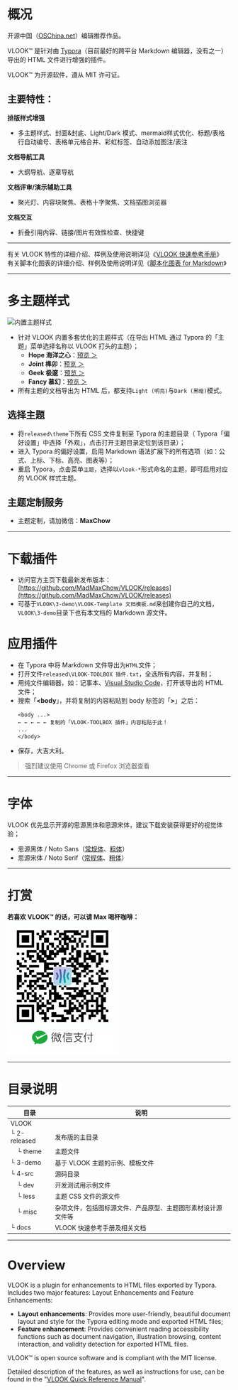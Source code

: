 # 概况

开源中国（[OSChina.net](OSChina.net)）编辑推荐作品。

VLOOK™ 是针对由 [Typora](https://www.typora.io)（目前最好的跨平台 Markdown 编辑器，没有之一）导出的 HTML 文件进行增强的插件。

VLOOK™ 为开源软件，遵从 MIT 许可证。

## 主要特性：

**排版样式增强**<br>
- 多主题样式、封面&封底、Light/Dark 模式、mermaid样式优化、标题/表格行自动编号、表格单元格合并、彩虹标签、自动添加图注/表注

**文档导航工具**<br>
- 大纲导航、逐章导航

**文档评审/演示辅助工具**<br>
- 聚光灯、内容块聚焦、表格十字聚焦、文档插图浏览器

**文档交互**<br>
- 折叠引用内容、链接/图片有效性检查、快捷键

---

有关 VLOOK 特性的详细介绍、样例及使用说明详见《[VLOOK 快速参考手册](https://madmaxchow.github.io/VLOOK/index.html)》<br/>
有关脚本化图表的详细介绍、样例及使用说明详见《[脚本化图表 for Markdown](https://madmaxchow.github.io/VLOOK/chart.html)》

---

# 多主题样式

![内置主题样式](https://tva1.sinaimg.cn/large/006y8mN6gy1g6vex2odrxj33ji0u04c6.jpg)

- 针对 VLOOK 内置多套优化的主题样式（在导出 HTML 通过 Typora 的「主题」菜单选择名称以 VLOOK 打头的主题）；
  - **Hope 海洋之心**：[预览 ＞](https://madmaxchow.github.io/VLOOK/index.html)
  - **Joint 榫卯**：[预览 ＞](https://madmaxchow.github.io/VLOOK/theme-joint.html)
  - **Geek 极邃**：[预览 ＞](https://madmaxchow.github.io/VLOOK/theme-geek.html)
  - **Fancy 慕幻**：[预览 ＞](https://madmaxchow.github.io/VLOOK/theme-fancy.html)
- 所有主题的文档导出为 HTML 后，都支持`Light (明亮)`与`Dark (黑暗)`模式。

## 选择主题

- 将`released\theme`下所有 CSS 文件复制至 Typora 的主题目录（ Typora「偏好设置」中选择「外观」，点击<kbd>打开主题目录</kbd>定位到该目录）；
- 进入 Typora 的偏好设置，启用 Markdown 语法扩展下的所有选项（如：公式、上标、下标、高亮、图表等）；
- 重启 Typora，点击菜单`主题`，选择以`vlook-*`形式命名的主题，即可启用对应的 VLOOK 样式主题。

## 主题定制服务

- 主题定制，请加微信：**MaxChow**

---

# 下载插件

- 访问官方主页下载最新发布版本：[https://github.com/MadMaxChow/VLOOK/releases](https://github.com/MadMaxChow/VLOOK/releases)
- 可基于`VLOOK\3-demo\VLOOK-Template 文档模板.md`来创建你自己的文档，`VLOOK\3-demo`目录下也有本文档的 Markdown 源文件。

# 应用插件

- 在 Typora 中将 Markdown 文件导出为`HTML`文件；
- 打开文件`released\VLOOK-TOOLBOX 插件.txt`，全选所有内容，并复制；
- 用纯文件编辑器，如：记事本、[Visual Studio Code](https://code.visualstudio.com/)，打开该导出的 HTML 文件；
- 搜索「**\<body**」，并将复制的内容粘贴到 body 标签的「**>**」之后：
  ```
  <body ...>
  ← ← ← ← ← 复制的「VLOOK-TOOLBOX 插件」内容粘贴于此！
  ...
  </body>
  ```
+ 保存，大吉大利。

> 强烈建议使用 Chrome 或 Firefox 浏览器查看

---

# 字体

VLOOK 优先显示开源的思源黑体和思源宋体，建议下载安装获得更好的视觉体验；

- 思源黑体 / Noto Sans（[常规体](https://github.com/googlefonts/noto-cjk/blob/master/NotoSansCJKsc-Regular.otf)、[粗体](https://github.com/googlefonts/noto-cjk/blob/master/NotoSansCJKsc-Bold.otf)）
- 思源宋体 / Noto Serif（[常规体](https://github.com/googlefonts/noto-cjk/blob/master/NotoSerifCJKsc-Regular.otf)、[粗体](https://github.com/googlefonts/noto-cjk/blob/master/NotoSerifCJKsc-Bold.otf)）

---

# 打赏

**若喜欢 VLOOK™ 的话，可以请 Max 喝杯咖啡：**<br>
![微信支付](https://raw.githubusercontent.com/MadMaxChow/uploads/master/pic/donate-wechat.png)

---

# 目录说明

| 目录 | 说明                         |
| ---------- | ---------------------------- |
| VLOOK      |                              |
| └ 2-released | 发布版的主目录               |
| &nbsp;&nbsp;&nbsp;&nbsp;└ theme | 主题文件                     |
| └ 3-demo  | 基于 VLOOK 主题的示例、模板文件 |
| └ 4-src    | 源码目录                     |
| &nbsp;&nbsp;&nbsp;&nbsp;└ dev | 开发测试用示例文件 |
| &nbsp;&nbsp;&nbsp;&nbsp;└ less | 主题 CSS 文件的源文件 |
| &nbsp;&nbsp;&nbsp;&nbsp;└ misc | 杂项文件，包括图标源文件、产品原型、主题图形素材设计源文件等 |
| └ docs     | VLOOK 快速参考手册及相关文档 |

---

# Overview

VLOOK is a plugin for enhancements to HTML files exported by Typora. Includes two major features: Layout Enhancements and Feature Enhancements:

- **Layout enhancements**: Provides more user-friendly, beautiful document layout and style for the Typora editing mode and exported HTML files;
- **Feature enhancement**: Provides convenient reading accessibility functions such as document navigation, illustration browsing, content interaction, and validity detection for exported HTML files.

VLOOK™ is open source software and is compliant with the MIT license.

Detailed description of the features, as well as instructions for use, can be found in the "[VLOOK Quick Reference Manual](https://madmaxchow.github.io/VLOOK/index.html)".
